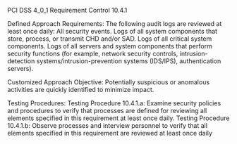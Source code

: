 PCI DSS 4_0_1 Requirement Control 10.4.1

Defined Approach Requirements:
The following audit logs are reviewed at least once daily: All security events. Logs of all system components that store, process, or transmit CHD and/or SAD. Logs of all critical system components. Logs of all servers and system components that perform security functions (for example, network security controls, intrusion-detection systems/intrusion-prevention systems (IDS/IPS), authentication servers).

Customized Approach Objective:
Potentially suspicious or anomalous activities are quickly identified to minimize impact.

Testing Procedures:
Testing Procedure 10.4.1.a: Examine security policies and procedures to verify that processes are defined for reviewing all elements specified in this requirement at least once daily.
Testing Procedure 10.4.1.b: Observe processes and interview personnel to verify that all elements specified in this requirement are reviewed at least once daily